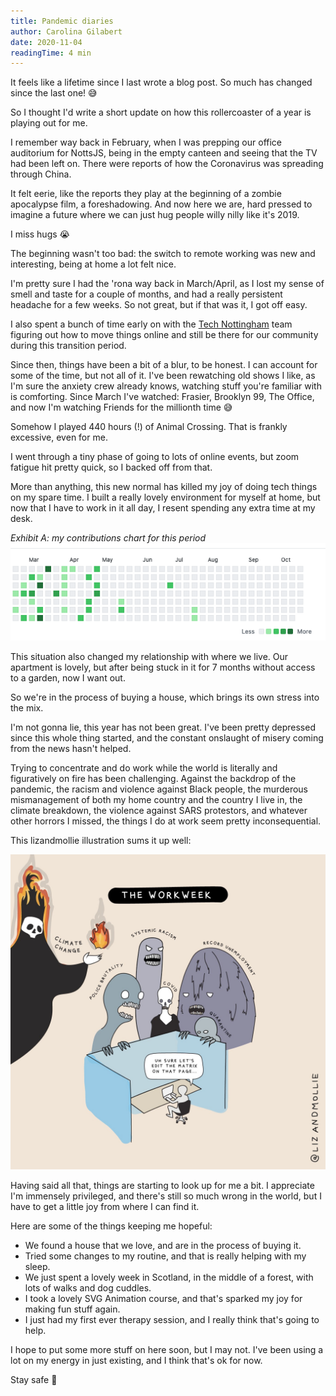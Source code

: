 ```yaml
---
title: Pandemic diaries
author: Carolina Gilabert
date: 2020-11-04
readingTime: 4 min
---
```


It feels like a lifetime since I last wrote a blog post. So much has changed since the last one! 😅

So I thought I'd write a short update on how this rollercoaster of a year is playing out for me.

I remember way back in February, when I was prepping our office auditorium for NottsJS, being in the empty canteen and seeing that the TV had been left on. There were reports of how the Coronavirus was spreading through China.

It felt eerie, like the reports they play at the beginning of a zombie apocalypse film, a foreshadowing. And now here we are, hard pressed to imagine a future where we can just hug people willy nilly like it's 2019.

I miss hugs 😭

The beginning wasn't too bad: the switch to remote working was new and interesting, being at home a lot felt nice.

I'm pretty sure I had the 'rona way back in March/April, as I lost my sense of smell and taste for a couple of months, and had a really persistent headache for a few weeks. So not great, but if that was it, I got off easy.

I also spent a bunch of time early on with the [Tech Nottingham](https://technottingham.com) team figuring out how to move things online and still be there for our community during this transition period.

Since then, things have been a bit of a blur, to be honest. I can account for some of the time, but not all of it. I've been rewatching old shows I like, as I'm sure the anxiety crew already knows, watching stuff you're familiar with is comforting. Since March I've watched: Frasier, Brooklyn 99, The Office, and now I'm watching Friends for the millionth time 😅

Somehow I played 440 hours (!) of Animal Crossing. That is frankly excessive, even for me.

I went through a tiny phase of going to lots of online events, but zoom fatigue hit pretty quick, so I backed off from that.

More than anything, this new normal has killed my joy of doing tech things on my spare time. I built a really lovely environment for myself at home, but now that I have to work in it all day, I resent spending any extra time at my desk.

_Exhibit A: my contributions chart for this period_
![My GitHub contributions chart, with quite a few dots from January to March, and completely empty since then.](./github-contributions.png)

This situation also changed my relationship with where we live. Our apartment is lovely, but after being stuck in it for 7 months without access to a garden, now I want out. 

So we're in the process of buying a house, which brings its own stress into the mix.

I'm not gonna lie, this year has not been great. I've been pretty depressed since this whole thing started, and the constant onslaught of misery coming from the news hasn't helped.

Trying to concentrate and do work while the world is literally and figuratively on fire has been challenging. Against the backdrop of the pandemic, the racism and violence against Black people, the murderous mismanagement of both my home country and the country I live in, the climate breakdown, the violence against SARS protestors, and whatever other horrors I missed, the things I do at work seem pretty inconsequential.

This lizandmollie illustration sums it up well:

![Liz and Mollie Illustration called the workweek. Someone is sat at their desk, surrounded by monsters labelled police brutality, systemic racism, record unemployment, covid, climate change. Meanwhile, the worker is saying: uh sure let's edit the matrix on that page.](./the-workweek.png)

Having said all that, things are starting to look up for me a bit. I appreciate I'm immensely privileged, and there's still so much wrong in the world, but I have to get a little joy from where I can find it.

Here are some of the things keeping me hopeful:

- We found a house that we love, and are in the process of buying it.
- Tried some changes to my routine, and that is really helping with my sleep.
- We just spent a lovely week in Scotland, in the middle of a forest, with lots of walks and dog cuddles.
- I took a lovely SVG Animation course, and that's sparked my joy for making fun stuff again.
- I just had my first ever therapy session, and I really think that's going to help.

I hope to put some more stuff on here soon, but I may not. I've been using a lot on my energy in just existing, and I think that's ok for now.

Stay safe 💛